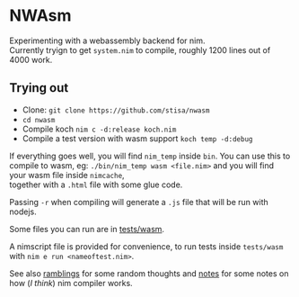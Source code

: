 NWAsm
=====
Experimenting with a webassembly backend for nim.  
Currently tryign to get `system.nim` to compile, roughly 1200 lines out of 4000 work.

Trying out
----------
- Clone: `git clone https://github.com/stisa/nwasm`
- `cd nwasm` 
- Compile koch `nim c -d:release koch.nim`
- Compile a test version with wasm support `koch temp -d:debug`

If everything goes well, you will find `nim_temp` inside `bin`. You can use this to compile to wasm,
eg: `./bin/nim_temp wasm <file.nim>` and you will find your wasm file inside `nimcache`,  
together with a `.html` file with some glue code.

Passing `-r` when compiling will generate a `.js` file that will be run with nodejs.

Some files you can run are in [tests/wasm](tests/wasm).

A nimscript file is provided for convenience, to run tests inside `tests/wasm` with 
`nim e run <nameoftest.nim>`.

See also [ramblings](RAMBLINGS.md) for some random thoughts and [notes](NOTES.md) for some notes on how (*I think*) nim compiler works.
